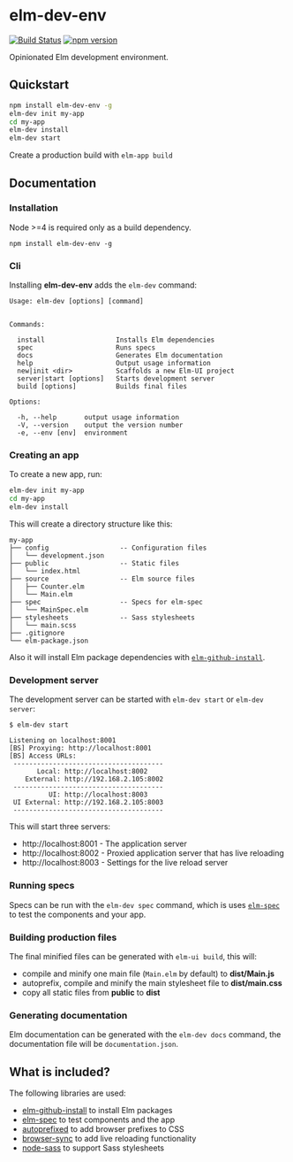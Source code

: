 # elm-dev-env
[![Build Status](https://travis-ci.org/gdotdesign/elm-dev-env.svg?branch=master)](https://travis-ci.org/gdotdesign/elm-dev-env)
[![npm version](https://badge.fury.io/js/elm-dev-env.svg)](https://badge.fury.io/js/elm-dev-env)

Opinionated Elm development environment.

## Quickstart

```sh
npm install elm-dev-env -g
elm-dev init my-app
cd my-app
elm-dev install
elm-dev start
```

Create a production build with `elm-app build`

## Documentation

### Installation
Node >=4 is required only as a build dependency.

`npm install elm-dev-env -g`

### Cli
Installing **elm-dev-env** adds the `elm-dev` command:

```
Usage: elm-dev [options] [command]


Commands:

  install                  Installs Elm dependencies
  spec                     Runs specs
  docs                     Generates Elm documentation
  help                     Output usage information
  new|init <dir>           Scaffolds a new Elm-UI project
  server|start [options]   Starts development server
  build [options]          Builds final files

Options:

  -h, --help       output usage information
  -V, --version    output the version number
  -e, --env [env]  environment
```

### Creating an app
To create a new app, run:

```sh
elm-dev init my-app
cd my-app
elm-dev install
```

This will create a directory structure like this:

```
my-app
├── config                  -- Configuration files
│   └── development.json
├── public                  -- Static files
│   └── index.html
├── source                  -- Elm source files
│   ├── Counter.elm
│   └── Main.elm
├── spec                    -- Specs for elm-spec
│   └── MainSpec.elm
├── stylesheets             -- Sass stylesheets
│   └── main.scss
├── .gitignore
└── elm-package.json
```

Also it will install Elm package dependencies with
[`elm-github-install`](https://github.com/gdotdesign/elm-github-install).

### Development server
The development server can be started with `elm-dev start` or `elm-dev server`:

```
$ elm-dev start

Listening on localhost:8001
[BS] Proxying: http://localhost:8001
[BS] Access URLs:
 --------------------------------------
       Local: http://localhost:8002
    External: http://192.168.2.105:8002
 --------------------------------------
          UI: http://localhost:8003
 UI External: http://192.168.2.105:8003
 --------------------------------------
```

This will start three servers:

* http://localhost:8001 - The application server
* http://localhost:8002 - Proxied application server that has live reloading
* http://localhost:8003 - Settings for the live reload server

### Running specs
Specs can be run with the `elm-dev spec` command, which is uses
[`elm-spec`](https://github.com/gdotdesign/elm-spec) to test the components
and your app.

### Building production files
The final minified files can be generated with `elm-ui build`, this will:

* compile and minify one main file (`Main.elm` by default) to **dist/Main.js**
* autoprefix, compile and minify the main stylesheet file to **dist/main.css**
* copy all static files from **public** to **dist**

### Generating documentation
Elm documentation can be generated with the `elm-dev docs` command, the
documentation file will be `documentation.json`.

## What is included?
The following libraries are used:
* [elm-github-install](https://github.com/gdotdesign/elm-github-install) to install Elm packages
* [elm-spec](https://github.com/gdotdesign/elm-spec) to test components and the app
* [autoprefixed](https://www.npmjs.com/package/autoprefixer) to add browser prefixes to CSS
* [browser-sync](https://browsersync.io) to add live reloading functionality
* [node-sass](https://www.npmjs.com/package/node-sass) to support Sass stylesheets
